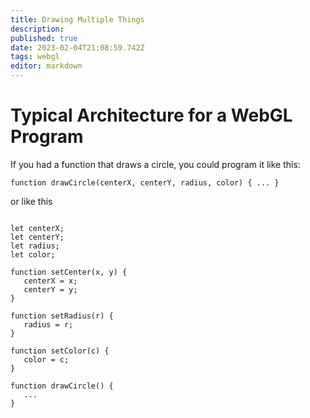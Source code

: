 ```yaml
---
title: Drawing Multiple Things
description: 
published: true
date: 2023-02-04T21:08:59.742Z
tags: webgl
editor: markdown
---
```


# Typical Architecture for a WebGL Program

If you had a function that draws a circle, you could program it like this: 

```
function drawCircle(centerX, centerY, radius, color) { ... }
```


or like this

```

let centerX;
let centerY;
let radius;
let color;
 
function setCenter(x, y) {
   centerX = x;
   centerY = y;
}
 
function setRadius(r) {
   radius = r;
}
 
function setColor(c) {
   color = c;
}
 
function drawCircle() {
   ...
}

```